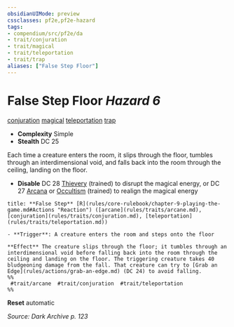 ```yaml
---
obsidianUIMode: preview
cssclasses: pf2e,pf2e-hazard
tags:
- compendium/src/pf2e/da
- trait/conjuration
- trait/magical
- trait/teleportation
- trait/trap
aliases: ["False Step Floor"]
---
```

# False Step Floor *Hazard 6*  
[conjuration](rules/traits/conjuration.md "Conjuration School Trait")  [magical](rules/traits/magical.md "Magical Item Trait")  [teleportation](rules/traits/teleportation.md "Teleportation Effect Trait")  [trap](rules/traits/trap.md "Trap Hazard Trait")  

- **Complexity** Simple
- **Stealth** DC 25  

Each time a creature enters the room, it slips through the floor, tumbles through an interdimensional void, and falls back into the room through the ceiling, landing on the floor.

- **Disable** DC 28 [Thievery](compendium/skills.md#Thievery) (trained) to disrupt the magical energy, or DC 27 [Arcana](compendium/skills.md#Arcana) or [Occultism](compendium/skills.md#Occultism) (trained) to realign the magical energy  

```ad-embed-ability
title: **False Step** [R](rules/core-rulebook/chapter-9-playing-the-game.md#Actions "Reaction") ([arcane](rules/traits/arcane.md), [conjuration](rules/traits/conjuration.md), [teleportation](rules/traits/teleportation.md))

- **Trigger**: A creature enters the room and steps onto the floor

**Effect** The creature slips through the floor; it tumbles through an interdimensional void before falling back into the room through the ceiling and landing on the floor. The triggering creature takes 40 bludgeoning damage from the fall. That creature can try to [Grab an Edge](rules/actions/grab-an-edge.md) (DC 24) to avoid falling.  
%%
 #trait/arcane  #trait/conjuration  #trait/teleportation 
%%
```

**Reset** automatic  

*Source: Dark Archive p. 123*